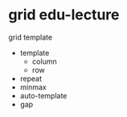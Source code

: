 # grid edu-lecture
grid template 
- template
  - column
  - row
- repeat
- minmax
- auto-template
- gap
